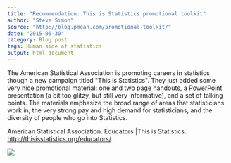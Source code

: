 ```yaml
---
title: "Recommendation: This is Statistics promotional toolkit"
author: "Steve Simon"
source: "http://blog.pmean.com/promotional-toolkit/"
date: "2015-06-30"
category: Blog post
tags: Human side of statistics
output: html_document
---
```


The American Statistical Association is promoting careers in statistics
though a new campaign titled "This is Statistics". They just added some
very nice promotional material: one and two page handouts, a PowerPoint
presentation (a bit too glitzy, but still very informative), and a set
of talking points. The materials emphasize the broad range of areas that
statisticians work in, the very strong pay and high demand for
statisticians, and the diversity of people who go into
Statistics.

<!---More--->

American Statistical Association. Educators |This is Statistics.
<http://thisisstatistics.org/educators/>.

![](http://www.pmean.com/images/images/15/promotional-toolkit01.png)




